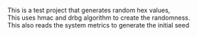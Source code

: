 This is a test project that generates random hex values,<br>
This uses hmac and drbg algorithm to create the randomness.<br>
This also reads the system metrics to generate the initial seed<br>
